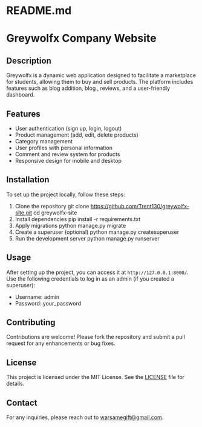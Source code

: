 # README.md

# Greywolfx Company Website

## Description
Greywolfx is a dynamic web application designed to facilitate a marketplace for students, allowing them to buy and sell products. The platform includes features such as blog addition, blog , reviews, and a user-friendly dashboard.

## Features
- User authentication (sign up, login, logout)
- Product management (add, edit, delete products)
- Category management
- User profiles with personal information
- Comment and review system for products
- Responsive design for mobile and desktop

## Installation
To set up the project locally, follow these steps:

1. Clone the repository
    git clone https://github.com/Trent130/greywolfx-site.git
    cd greywolfx-site
2. Install dependencies
    pip install -r requirements.txt
3. Apply migrations
    python manage.py migrate
4. Create a superuser (optional)
    python manage.py createsuperuser
5. Run the development server
    python manage.py runserver


## Usage
After setting up the project, you can access it at `http://127.0.0.1:8000/`. Use the following credentials to log in as an admin (if you created a superuser):

- Username: admin
- Password: your_password

## Contributing
Contributions are welcome! Please fork the repository and submit a pull request for any enhancements or bug fixes.

## License
This project is licensed under the MIT License. See the [LICENSE](LICENSE) file for details.

## Contact
For any inquiries, please reach out to [warsamegift@gmail.com](mailto:warsamegift@gmail.com).
